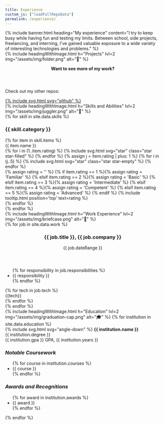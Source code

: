 ```yaml
---
title: Experience
custom_js: ["loadFullRepoData"]
permalink: /experience/
---
```


<article>
    {% include banner.html heading="My experience" content="I try to keep busy while having fun and testing my limits. Between school, side projects, freelancing, and interning, I've gained valuable exposure to a wide variety of interesting technologies and problems." %}
    <section id="projects" class="section">
        {% include headingWithImage.html h="Projects" lvl=2 img="/assets/img/folder.png" alt="📁" %}
        <div id="project-grid" class="card-grid">
            <!-- Projects get populated here dynamically (see index.js) -->
            <div id="project-placeholder" class="project">
                <header>
                    <p><strong>Want to see more of my work?</strong></p>
                </header>
                <div>
                    <p>Check out my other repos:</p>
                    <a href="https://github.com/AleksandrHovhannisyan?tab=repositories">{% include svg.html svg="github" %}</a>
                </div>
            </div>
        </div>
    </section>
    <section id="skills" class="section">
        {% include headingWithImage.html h="Skills and Abilities" lvl=2 img="/assets/img/juggler.png" alt="🤹" %}
        <div id="skill-grid">
            {% for skill in site.data.skills %}
            <div>
                <h3 class="skill-category">{{ skill.category }}</h3>
                {% for item in skill.items %}
                <div class="skill-item">
                    <span class="skill-name">{{ item.name }}</span>
                    <div class="skill-rating">
                        {% for i in (1..item.rating) %}
                        {% include svg.html svg="star" class="star star-filled" %}
                        {% endfor %}
                        {% assign j = item.rating | plus: 1 %}
                        {% for i in (j..5) %}
                        {% include svg.html svg="star" class="star star-empty" %}
                        {% endfor %}
                    </div>
                    {% assign rating = '' %}
                    {% if item.rating == 1 %}{% assign rating = 'Familiar' %}
                    {% elsif item.rating == 2 %}{% assign rating = 'Basic' %}
                    {% elsif item.rating == 3 %}{% assign rating = 'Intermediate' %}
                    {% elsif item.rating == 4 %}{% assign rating = 'Competent' %}
                    {% elsif item.rating == 5 %}{% assign rating = 'Advanced' %}
                    {% endif %}
                    {% include tooltip.html position='top' text=rating %}
                </div>
                {% endfor %}
            </div>
            {% endfor %}
        </div>
    </section>
    <section id="work" class="section">
        {% include headingWithImage.html h="Work Experience" lvl=2 img="/assets/img/briefcase.png" alt="💼" %}
        <section class="card-grid">
        {% for job in site.data.work %}
            <section class="job">
                <header>
                    <h3 class="job-title">{{ job.title }}, {{ job.company }}</h3>
                    <p class="date-range">{{ job.dateRange }}</p>
                </header>
                <ul class="responsibilities" >
                    {% for responsibility in job.responsibilities %}
                    <li>{{ responsibility }}</li>
                    {% endfor %}
                </ul>
                <footer class="technologies-used">
                    {% for tech in job.tech %}
                    <div class="tech {{tech}}">{{tech}}</div>
                    {% endfor %}
                </footer>
            </section>
        {% endfor %}
        </section>
    </section>
    <section id="education" class="section">
        {% include headingWithImage.html h="Education" lvl=2 img="/assets/img/graduation-cap.png" alt="🎓" %}
        {% for institution in site.data.education %}
        <div class="institution collapsible">
            <div class="collapsible-header">
                {% include svg.html svg="angle-down" %}
                <span>
                    <strong>{{ institution.name }}<br></strong>
                    {{ institution.degree }}<br>
                    {{ institution.gpa }} GPA, {{ institution.years }}
                </span>
            </div>
            <div class="collapsible-content">
                <div class="courses">
                    <h3><em>Notable Coursework</em></h3>
                    <ul>
                        {% for course in institution.courses %}
                        <li>{{ course }}</li>
                        {% endfor %}
                    </ul>
                </div>
                <div class="awards">
                    <h3><em>Awards and Recognitions</em></h3>
                    <ul>
                        {% for award in institution.awards %}
                        <li>{{ award }}</li>
                        {% endfor %}
                    </ul>
                </div>
            </div>
        </div>
        {% endfor %}
    </section>
</article>

<!-- Currently only used on this page -->
<script src="/assets/scripts/collapsible.js"></script>
